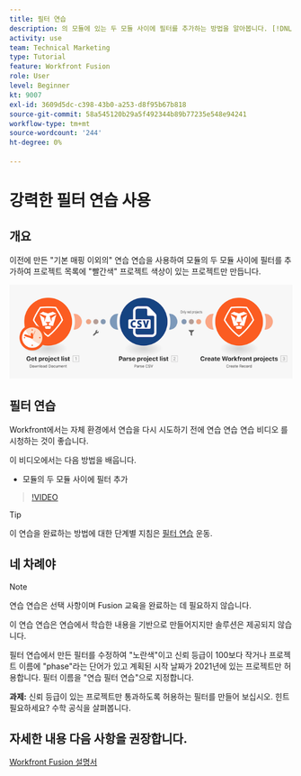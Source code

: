 ```yaml
---
title: 필터 연습
description: 의 모듈에 있는 두 모듈 사이에 필터를 추가하는 방법을 알아봅니다. [!DNL Adobe Workfront Fusion].
activity: use
team: Technical Marketing
type: Tutorial
feature: Workfront Fusion
role: User
level: Beginner
kt: 9007
exl-id: 3609d5dc-c398-43b0-a253-d8f95b67b818
source-git-commit: 58a545120b29a5f492344b89b77235e548e94241
workflow-type: tm+mt
source-wordcount: '244'
ht-degree: 0%

---
```


# 강력한 필터 연습 사용

## 개요

이전에 만든 &quot;기본 매핑 이외의&quot; 연습 연습을 사용하여 모듈의 두 모듈 사이에 필터를 추가하여 프로젝트 목록에 &quot;빨간색&quot; 프로젝트 색상이 있는 프로젝트만 만듭니다.

![Fusion 시나리오의 이미지](assets/understand-the-basics-2.png)

## 필터 연습

Workfront에서는 자체 환경에서 연습을 다시 시도하기 전에 연습 연습 연습 비디오 를 시청하는 것이 좋습니다.

이 비디오에서는 다음 방법을 배웁니다.

* 모듈의 두 모듈 사이에 필터 추가

>[!VIDEO](https://video.tv.adobe.com/v/335266/?quality=12)

>[!TIP]
>
>이 연습을 완료하는 방법에 대한 단계별 지침은 [필터 연습](https://experienceleague.adobe.com/docs/workfront-learn/tutorials-workfront/fusion/exercises/filters.html?lang=en) 운동.

## 네 차례야

>[!NOTE]
>
>연습 연습은 선택 사항이며 Fusion 교육을 완료하는 데 필요하지 않습니다.

이 연습 연습은 연습에서 학습한 내용을 기반으로 만들어지지만 솔루션은 제공되지 않습니다.

필터 연습에서 만든 필터를 수정하여 &quot;노란색&quot;이고 신뢰 등급이 100보다 작거나 프로젝트 이름에 &quot;phase&quot;라는 단어가 있고 계획된 시작 날짜가 2021년에 있는 프로젝트만 허용합니다. 필터 이름을 &quot;연습 필터 연습&quot;으로 지정합니다.

**과제:** 신뢰 등급이 있는 프로젝트만 통과하도록 허용하는 필터를 만들어 보십시오. 힌트 필요하세요? 수학 공식을 살펴봅니다.

## 자세한 내용 다음 사항을 권장합니다.

[Workfront Fusion 설명서](https://experienceleague.adobe.com/docs/workfront/using/adobe-workfront-fusion/workfront-fusion-2.html?lang=en)

